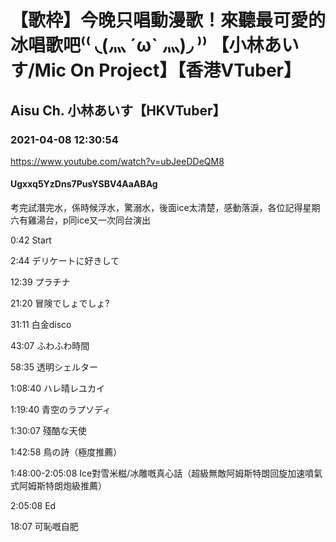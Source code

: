 # 【歌枠】今晚只唱動漫歌！來聽最可愛的冰唱歌吧⁽⁽ ◟(灬 ˊωˋ 灬)◞ ⁾⁾ 【小林あいす/Mic On Project】【香港VTuber】

## Aisu Ch. 小林あいす【HKVTuber】

### 2021-04-08 12:30:54

https://www.youtube.com/watch?v=ubJeeDDeQM8

#### Ugxxq5YzDns7PusYSBV4AaABAg

考完試潛完水，係時候浮水，驚溺水，後面ice太清楚，感動落淚，各位記得星期六有雞湯台，p同ice又一次同台演出

0:42 Start

2:44 デリケートに好きして

12:39 プラチナ

21:20 冒険でしょでしょ?

31:11 白金disco

43:07 ふわふわ時間

58:35 透明シェルター

1:08:40 ハレ晴レユカイ

1:19:40 青空のラプソディ

1:30:07 殘酷な天使

1:42:58 鳥の詩（極度推薦）

1:48:00-2:05:08 Ice對雪米糍/冰雕嘅真心話（超級無敵阿姆斯特朗回旋加速噴氣式阿姆斯特朗炮級推薦）

2:05:08 Ed



















18:07 可恥嘅自肥

